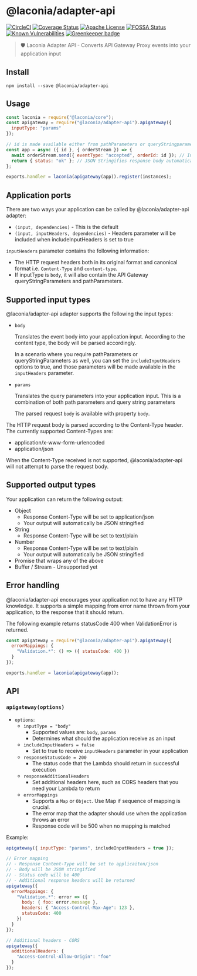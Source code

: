 # @laconia/adapter-api

[![CircleCI](https://circleci.com/gh/laconiajs/laconia/tree/master.svg?style=shield)](https://circleci.com/gh/laconiajs/laconia/tree/master)
[![Coverage Status](https://coveralls.io/repos/github/laconiajs/laconia/badge.svg?branch=master)](https://coveralls.io/github/laconiajs/laconia?branch=master)
[![Apache License](https://img.shields.io/badge/license-Apache-blue.svg)](LICENSE)
[![FOSSA Status](https://app.fossa.io/api/projects/git%2Bgithub.com%2Flaconiajs%2Flaconia.svg?type=shield)](https://app.fossa.io/projects/git%2Bgithub.com%2Flaconiajs%2Flaconia?ref=badge_shield)
[![Known Vulnerabilities](https://snyk.io/test/github/laconiajs/laconia/badge.svg)](https://snyk.io/test/github/laconiajs/laconia)
[![Greenkeeper badge](https://badges.greenkeeper.io/laconiajs/laconia.svg)](https://greenkeeper.io/)

> 🛡️ Laconia Adapter API - Converts API Gateway Proxy events into your application input

## Install

```
npm install --save @laconia/adapter-api
```

## Usage

```js
const laconia = require("@laconia/core");
const apigateway = require("@laconia/adapter-api").apigateway({
  inputType: "params"
});

// id is made available either from pathParameters or queryStringparameters
const app = async ({ id }, { orderStream }) => {
  await orderStream.send({ eventType: "accepted", orderId: id }); // Interacts with registered dependency
  return { status: "ok" }; // JSON Stringifies response body automatically
};

exports.handler = laconia(apigateway(app)).register(instances);
```

## Application ports

There are two ways your application can be called by @laconia/adapter-api adapter:

- `(input, dependencies)` - This is the default
- `(input, inputHeaders, dependencies)` - Headers parameter will be included when includeInputHeaders is set to true

`inputHeaders` parameter contains the following information:

- The HTTP request headers both in its original format and canonical format i.e. `Content-Type` and `content-type`.
- If inputType is `body`, it will also contain the API Gateway queryStringParameters and pathParameters.

## Supported input types

@laconia/adapter-api adapter supports the following the input types:

- `body`

  Translates the event body into your application input. According to the content type, the body will be parsed accordingly.

  In a scenario where you require pathParameters or queryStringParameters as well, you can set the `includeInputHeaders` options to true, and those parameters will be made available in the `inputHeaders` parameter.

- `params`

  Translates the query parameters into your application input. This is a combination of both path parameters and query string parameters

  The parsed request `body` is available with property `body`.

The HTTP request body is parsed according to the Content-Type header. The currently supported Content-Types are:

- application/x-www-form-urlencoded
- application/json

When the Content-Type received is not supported, @laconia/adapter-api will not attempt to parse the request body.

## Supported output types

Your application can return the following output:

- Object
  - Response Content-Type will be set to application/json
  - Your output will automatically be JSON stringified
- String
  - Response Content-Type will be set to text/plain
- Number
  - Response Content-Type will be set to text/plain
  - Your output will automatically be JSON stringified
- Promise that wraps any of the above
- Buffer / Stream - Unsupported yet

## Error handling

@laconia/adapter-api encourages your application not to have any HTTP knowledge. It supports a simple mapping from error name thrown from your application, to the response that it should return.

The following example returns statusCode 400 when ValidationError is returned.

```js
const apigateway = require("@laconia/adapter-api").apigateway({
  errorMappings: {
    "Validation.*": () => ({ statusCode: 400 })
  }
});

exports.handler = laconia(apigateway(app));
```

## API

### `apigateway(options)`

- `options`:
  - `inputType = "body"`
    - Supported values are: `body`, `params`
    - Determines what should the application receive as an input
  - `includeInputHeaders = false`
    - Set to true to receive `inputHeaders` parameter in your application
  - `responseStatusCode = 200`
    - The status code that the Lambda should return in successful execution
  - `responseAdditionalHeaders`
    - Set additional headers here, such as CORS headers that you need your Lambda to return
  - `errorMappings`
    - Supports a `Map` or `Object`. Use Map if sequence of mapping is crucial.
    - The error map that the adapter should use when the application throws an error
    - Response code will be 500 when no mapping is matched

Example:

```js
apigateway({ inputType: "params", includeInputHeaders = true });

// Error mapping
// - Response Content-Type will be set to applicaiton/json
// - Body will be JSON stringified
// - Status code will be 400
// - Additional response headers will be returned
apigateway({
  errorMappings: {
    "Validation.*": error => ({
      body: { foo: error.message },
      headers: { "Access-Control-Max-Age": 123 },
      statusCode: 400
    })
  }
});

// Additional headers - CORS
apigateway({
  additionalHeaders: {
    "Access-Control-Allow-Origin": "foo"
  }
});
```
